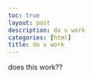 ```yaml
---
toc: true
layout: post
description: do u work
categories: [html]
title: do u work
---
```


does this work??